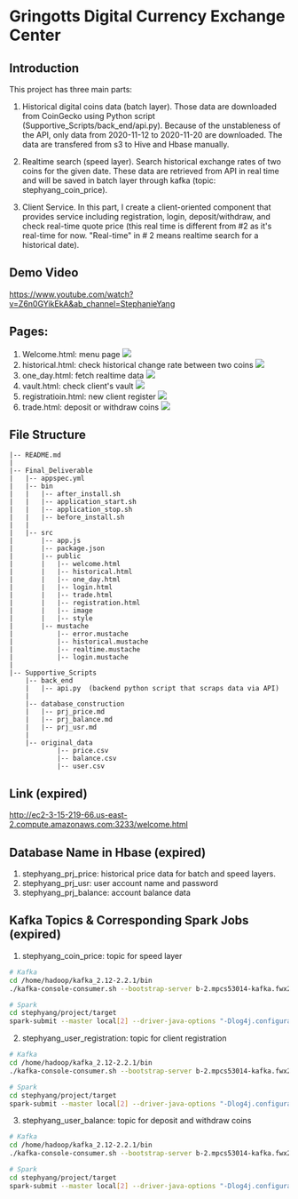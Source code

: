 # Gringotts Digital Currency Exchange Center


## Introduction

This project has three main parts:

1. Historical digital coins data (batch layer). Those data are downloaded from CoinGecko using Python script (Supportive_Scripts/back_end/api.py). Because of the unstableness of the API, only data from 2020-11-12 to 2020-11-20 are downloaded. The data are transfered from s3 to Hive and Hbase manually.

2. Realtime search (speed layer). Search historical exchange rates of two coins for the given date. These data are retrieved from API in real time and will be saved in batch layer through kafka (topic: stephyang_coin_price).

3. Client Service. In this part, I create a client-oriented component that provides service including registration, login, deposit/withdraw, and check real-time quote price (this real time is different from #2 as it's real-time for now. "Real-time" in # 2 means realtime search for a historical date).

## Demo Video

https://www.youtube.com/watch?v=Z6n0GYikEkA&ab_channel=StephanieYang


## Pages:

1. Welcome.html: menu page
![](readmepic/welcome.jpg)
2. historical.html: check historical change rate between two coins
![](readmepic/hist.jpeg)
3. one_day.html: fetch realtime data
![](readmepic/realtime.jpg)
4. vault.html: check client's vault
![](readmepic/login.jpg)
5. registratioin.html: new client register
![](readmepic/reg.jpg)
6. trade.html: deposit or withdraw coins
![](readmepic/trade.jpg)


## File Structure

```
|-- README.md
|
|-- Final_Deliverable
|   |-- appspec.yml
|   |-- bin
|   |   |-- after_install.sh
|   |   |-- application_start.sh
|   |   |-- application_stop.sh
|   |   |-- before_install.sh
|   |
|   |-- src
|       |-- app.js
|       |-- package.json
|       |-- public
|       |   |-- welcome.html
|       |   |-- historical.html
|       |   |-- one_day.html
|       |   |-- login.html
|       |   |-- trade.html
|       |   |-- registration.html
|       |   |-- image
|       |   |-- style 
|       |-- mustache
|           |-- error.mustache
|           |-- historical.mustache
|           |-- realtime.mustache
|           |-- login.mustache
|
|-- Supportive_Scripts
    |-- back_end
    |   |-- api.py  (backend python script that scraps data via API)
    |
    |-- database_construction
    |   |-- prj_price.md
    |   |-- prj_balance.md
    |   |-- prj_usr.md
    |
    |-- original_data
            |-- price.csv
            |-- balance.csv
            |-- user.csv
```
## Link (expired)

http://ec2-3-15-219-66.us-east-2.compute.amazonaws.com:3233/welcome.html

## Database Name in Hbase (expired)

1. stephyang_prj_price: historical price data for batch and speed layers.
2. stephyang_prj_usr: user account name and password
3. stephyang_prj_balance: account balance data

## Kafka Topics & Corresponding Spark Jobs (expired)

1. stephyang_coin_price: topic for speed layer

```bash
# Kafka
cd /home/hadoop/kafka_2.12-2.2.1/bin
./kafka-console-consumer.sh --bootstrap-server b-2.mpcs53014-kafka.fwx2ly.c4.kafka.us-east-2.amazonaws.com:9092,b-1.mpcs53014-kafka.fwx2ly.c4.kafka.us-east-2.amazonaws.com:9092 --topic stephyang_coin_price

# Spark
cd stephyang/project/target
spark-submit --master local[2] --driver-java-options "-Dlog4j.configuration=file:///home/hadoop/ss.log4j.properties" --class StreamPrice uber-stephyang_project-1.0-SNAPSHOT.jar b-1.mpcs53014-kafka.fwx2ly.c4.kafka.us-east-2.amazonaws.com:9092,b-2.mpcs53014-kafka.fwx2ly.c4.kafka.us-east-2.amazonaws.com:9092

```

2. stephyang_user_registration: topic for client registration

```bash
# Kafka
cd /home/hadoop/kafka_2.12-2.2.1/bin
./kafka-console-consumer.sh --bootstrap-server b-2.mpcs53014-kafka.fwx2ly.c4.kafka.us-east-2.amazonaws.com:9092,b-1.mpcs53014-kafka.fwx2ly.c4.kafka.us-east-2.amazonaws.com:9092 --topic stephyang_user_registration

# Spark
cd stephyang/project/target
spark-submit --master local[2] --driver-java-options "-Dlog4j.configuration=file:///home/hadoop/ss.log4j.properties" --class StreamRegistration uber-stephyang_user_reg-1.0-SNAPSHOT.jar b-1.mpcs53014-kafka.fwx2ly.c4.kafka.us-east-2.amazonaws.com:9092,b-2.mpcs53014-kafka.fwx2ly.c4.kafka.us-east-2.amazonaws.com:9092
```

3. stephyang_user_balance: topic for deposit and withdraw coins

```bash
# Kafka
cd /home/hadoop/kafka_2.12-2.2.1/bin
./kafka-console-consumer.sh --bootstrap-server b-2.mpcs53014-kafka.fwx2ly.c4.kafka.us-east-2.amazonaws.com:9092,b-1.mpcs53014-kafka.fwx2ly.c4.kafka.us-east-2.amazonaws.com:9092 --topic stephyang_balance

# Spark
cd stephyang/project/target
spark-submit --master local[2] --driver-java-options "-Dlog4j.configuration=file:///home/hadoop/ss.log4j.properties" --class StreamBalance uber-stephyang_balance-1.0-SNAPSHOT.jar b-1.mpcs53014-kafka.fwx2ly.c4.kafka.us-east-2.amazonaws.com:9092,b-2.mpcs53014-kafka.fwx2ly.c4.kafka.us-east-2.amazonaws.com:9092
```


